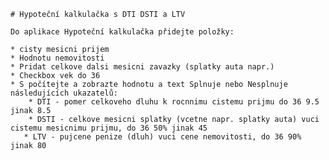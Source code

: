     # Hypoteční kalkulačka s DTI DSTI a LTV
    
    Do aplikace Hypoteční kalkulačka přidejte položky:
    
    * cisty mesicni prijem
    * Hodnotu nemovitosti
    * Pridat celkove dalsi mesicni zavazky (splatky auta napr.)
    * Checkbox vek do 36
    * S počítejte a zobrazte hodnotu a text Splnuje nebo Nesplnuje následujících ukazatelů:
        * DTI - pomer celkoveho dluhu k rocnnimu cistemu prijmu do 36 9.5 jinak 8.5
        * DSTI - celkove mesicni splatky (vcetne napr. splatky auta) vuci cistemu mesicnimu prijmu, do 36 50% jinak 45
       * LTV - pujcene penize (dluh) vuci cene nemovitosti, do 36 90% jinak 80
